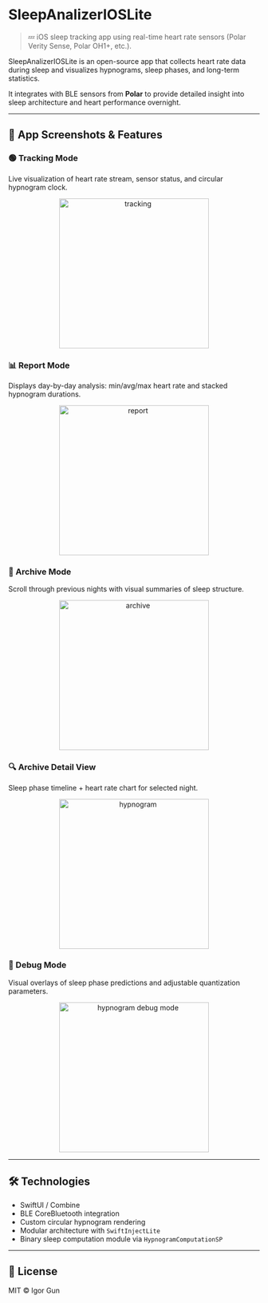 # SleepAnalizerIOSLite

> 💤 iOS sleep tracking app using real-time heart rate sensors (Polar Verity Sense, Polar OH1+, etc.).

SleepAnalizerIOSLite is an open-source app that collects heart rate data during sleep and visualizes hypnograms, sleep phases, and long-term statistics.

It integrates with BLE sensors from **Polar** to provide detailed insight into sleep architecture and heart performance overnight.

---

## 📲 App Screenshots & Features

### 🟢 Tracking Mode
Live visualization of heart rate stream, sensor status, and circular hypnogram clock.
<div align="center">
    <img src="screenshots/sa_tracking.png" alt="tracking" width="300"/>
</div>

### 📊 Report Mode
Displays day-by-day analysis: min/avg/max heart rate and stacked hypnogram durations.
<div align="center">
    <img src="screenshots/sa_report.png" alt="report" width="300"/>
</div>

### 📁 Archive Mode
Scroll through previous nights with visual summaries of sleep structure.
<div align="center">
    <img src="screenshots/sa_archive.png" alt="archive" width="300"/>
</div>

### 🔍 Archive Detail View
Sleep phase timeline + heart rate chart for selected night.
<div align="center">
    <img src="screenshots/sa_hypnogram.png" alt="hypnogram" width="300"/>
</div>

### 🧪 Debug Mode
Visual overlays of sleep phase predictions and adjustable quantization parameters.
<div align="center">
    <img src="screenshots/sa_hypnogram_debug_mode.png" alt="hypnogram debug mode" width="300"/>
</div>

---

## 🛠 Technologies
- SwiftUI / Combine
- BLE CoreBluetooth integration
- Custom circular hypnogram rendering
- Modular architecture with `SwiftInjectLite`
- Binary sleep computation module via `HypnogramComputationSP`

---

## 📄 License
MIT © Igor Gun